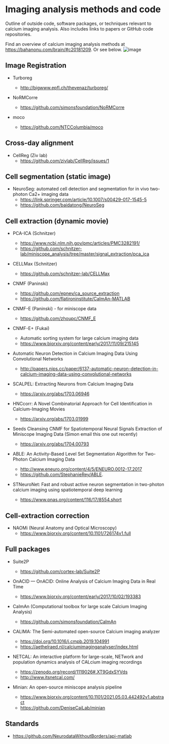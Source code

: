 # Imaging analysis methods and code
Outline of outside code, software packages, or techniques relevant to calcium imaging analysis. Also includes links to papers or GitHub code repositories.

Find an overview of calcium imaging analysis methods at https://bahanonu.com/brain/#c20181209. Or see below.
![image](https://user-images.githubusercontent.com/5241605/51403860-954b3b00-1b06-11e9-8b36-78c7d5420c1d.png)

## Image Registration
- Turboreg
  - http://bigwww.epfl.ch/thevenaz/turboreg/

- NoRMCorre
  - https://github.com/simonsfoundation/NoRMCorre

- moco
  - https://github.com/NTCColumbia/moco

## Cross-day alignment
- CellReg (Ziv lab)
  - https://github.com/zivlab/CellReg/issues/1

## Cell segmentation (static image)
- NeuroSeg: automated cell detection and segmentation for in vivo two-photon Ca2+ imaging data
  - https://link.springer.com/article/10.1007/s00429-017-1545-5
  - https://github.com/baidatong/NeuroSeg

## Cell extraction (dynamic movie)
- PCA-ICA (Schnitzer)
  - https://www.ncbi.nlm.nih.gov/pmc/articles/PMC3282191/
  - https://github.com/schnitzer-lab/miniscope_analysis/tree/master/signal_extraction/pca_ica

- CELLMax (Schnitzer)
  - https://github.com/schnitzer-lab/CELLMax

- CNMF (Paninski)
  - https://github.com/epnev/ca_source_extraction
  - https://github.com/flatironinstitute/CaImAn-MATLAB

- CNMF-E (Paninski) - for miniscope data
  - https://github.com/zhoupc/CNMF_E

- CNMF-E+ (Fukai)
  - Automatic sorting system for large calcium imaging data
  - https://www.biorxiv.org/content/early/2017/11/09/215145

- Automatic Neuron Detection in Calcium Imaging Data Using Convolutional Networks
  - http://papers.nips.cc/paper/6137-automatic-neuron-detection-in-calcium-imaging-data-using-convolutional-networks

- SCALPEL: Extracting Neurons from Calcium Imaging Data
  - https://arxiv.org/abs/1703.06946

- HNCcorr: A Novel Combinatorial Approach for Cell Identification in Calcium-Imaging Movies
  - https://arxiv.org/abs/1703.01999

- Seeds Cleansing CNMF for Spatiotemporal Neural Signals Extraction of Miniscope Imaging Data (Simon email this one out recently)
  - https://arxiv.org/abs/1704.00793

- ABLE: An Activity-Based Level Set Segmentation Algorithm for Two-Photon Calcium Imaging Data
  - http://www.eneuro.org/content/4/5/ENEURO.0012-17.2017
  - https://github.com/StephanieRey/ABLE.

- STNeuroNet: Fast and robust active neuron segmentation in two-photon calcium imaging using spatiotemporal deep learning
  - https://www.pnas.org/content/116/17/8554.short

## Cell-extraction correction

- NAOMi (Neural Anatomy and Optical Microscopy)
  - https://www.biorxiv.org/content/10.1101/726174v1.full

## Full packages
- Suite2P
  - https://github.com/cortex-lab/Suite2P

- OnACID — OnACID: Online Analysis of Calcium Imaging Data in Real Time
  - https://www.biorxiv.org/content/early/2017/10/02/193383

- CaImAn (Computational toolbox for large scale Calcium Imaging Analysis)
  - https://github.com/simonsfoundation/CaImAn

- CALIMA: The Semi-automated open-source Calcium imaging analyzer
  - https://doi.org/10.1016/j.cmpb.2019.104991
  - https://aethelraed.nl/calciumimaginganalyser/index.html

- NETCAL: An interactive platform for large-scale, NETwork and population dynamics analysis of CALcium imaging recordings
  - https://zenodo.org/record/1119026#.XT9GdxSYVds
  - http://www.itsnetcal.com/

- Minian: An open-source miniscope analysis pipeline
  - https://www.biorxiv.org/content/10.1101/2021.05.03.442492v1.abstract
  - https://github.com/DeniseCaiLab/minian


## Standards
- https://github.com/NeurodataWithoutBorders/api-matlab